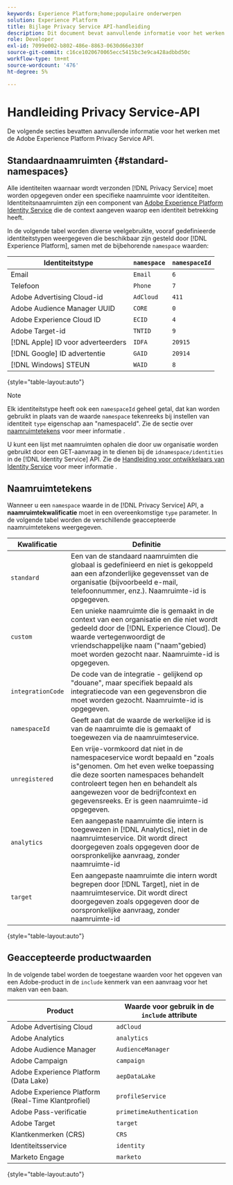 ```yaml
---
keywords: Experience Platform;home;populaire onderwerpen
solution: Experience Platform
title: Bijlage Privacy Service API-handleiding
description: Dit document bevat aanvullende informatie voor het werken met de Privacy Service-API.
role: Developer
exl-id: 7099e002-b802-486e-8863-0630d66e330f
source-git-commit: c16ce1020670065ecc5415bc3e9ca428adbbd50c
workflow-type: tm+mt
source-wordcount: '476'
ht-degree: 5%

---
```


# Handleiding Privacy Service-API

De volgende secties bevatten aanvullende informatie voor het werken met de Adobe Experience Platform Privacy Service API.

## Standaardnaamruimten {#standard-namespaces}

Alle identiteiten waarnaar wordt verzonden [!DNL Privacy Service] moet worden opgegeven onder een specifieke naamruimte voor identiteiten. Identiteitsnaamruimten zijn een component van [Adobe Experience Platform Identity Service](../../identity-service/home.md) die de context aangeven waarop een identiteit betrekking heeft.

In de volgende tabel worden diverse veelgebruikte, vooraf gedefinieerde identiteitstypen weergegeven die beschikbaar zijn gesteld door [!DNL Experience Platform], samen met de bijbehorende `namespace` waarden:

| Identiteitstype | `namespace` | `namespaceId` |
| --- | --- | --- |
| Email | `Email` | `6` |
| Telefoon | `Phone` | `7` |
| Adobe Advertising Cloud-id | `AdCloud` | `411` |
| Adobe Audience Manager UUID | `CORE` | `0` |
| Adobe Experience Cloud ID | `ECID` | `4` |
| Adobe Target-id | `TNTID` | `9` |
| [!DNL Apple] ID voor adverteerders | `IDFA` | `20915` |
| [!DNL Google] ID advertentie | `GAID` | `20914` |
| [!DNL Windows] STEUN | `WAID` | `8` |

{style="table-layout:auto"}

>[!NOTE]
>
>Elk identiteitstype heeft ook een `namespaceId` geheel getal, dat kan worden gebruikt in plaats van de waarde `namespace` tekenreeks bij instellen van identiteit `type` eigenschap aan &quot;namespaceId&quot;. Zie de sectie over [naamruimtetekens](#namespace-qualifiers) voor meer informatie .

U kunt een lijst met naamruimten ophalen die door uw organisatie worden gebruikt door een GET-aanvraag in te dienen bij de `idnamespace/identities` in de [!DNL Identity Service] API. Zie de [Handleiding voor ontwikkelaars van Identity Service](../../identity-service/api/getting-started.md) voor meer informatie .

## Naamruimtetekens

Wanneer u een `namespace` waarde in de [!DNL Privacy Service] API, a **naamruimtekwalificatie** moet in een overeenkomstige `type` parameter. In de volgende tabel worden de verschillende geaccepteerde naamruimtetekens weergegeven.

| Kwalificatie | Definitie |
| --------- | ---------- |
| `standard` | Een van de standaard naamruimten die globaal is gedefinieerd en niet is gekoppeld aan een afzonderlijke gegevensset van de organisatie (bijvoorbeeld e-mail, telefoonnummer, enz.). Naamruimte-id is opgegeven. |
| `custom` | Een unieke naamruimte die is gemaakt in de context van een organisatie en die niet wordt gedeeld door de [!DNL Experience Cloud]. De waarde vertegenwoordigt de vriendschappelijke naam (&quot;naam&quot;gebied) moet worden gezocht naar. Naamruimte-id is opgegeven. |
| `integrationCode` | De code van de integratie - gelijkend op &quot;douane&quot;, maar specifiek bepaald als integratiecode van een gegevensbron die moet worden gezocht. Naamruimte-id is opgegeven. |
| `namespaceId` | Geeft aan dat de waarde de werkelijke id is van de naamruimte die is gemaakt of toegewezen via de naamruimteservice. |
| `unregistered` | Een vrije-vormkoord dat niet in de namespaceservice wordt bepaald en &quot;zoals is&quot;genomen. Om het even welke toepassing die deze soorten namespaces behandelt controleert tegen hen en behandelt als aangewezen voor de bedrijfcontext en gegevensreeks. Er is geen naamruimte-id opgegeven. |
| `analytics` | Een aangepaste naamruimte die intern is toegewezen in [!DNL Analytics], niet in de naamruimteservice. Dit wordt direct doorgegeven zoals opgegeven door de oorspronkelijke aanvraag, zonder naamruimte-id |
| `target` | Een aangepaste naamruimte die intern wordt begrepen door [!DNL Target], niet in de naamruimteservice. Dit wordt direct doorgegeven zoals opgegeven door de oorspronkelijke aanvraag, zonder naamruimte-id |

{style="table-layout:auto"}

## Geaccepteerde productwaarden

In de volgende tabel worden de toegestane waarden voor het opgeven van een Adobe-product in de `include` kenmerk van een aanvraag voor het maken van een baan.

| Product | Waarde voor gebruik in de `include` attribute |
| --- | --- |
| Adobe Advertising Cloud | `adCloud` |
| Adobe Analytics | `analytics` |
| Adobe Audience Manager | `AudienceManager` |
| Adobe Campaign | `campaign` |
| Adobe Experience Platform (Data Lake) | `aepDataLake` |
| Adobe Experience Platform (Real-Time Klantprofiel) | `profileService` |
| Adobe Pass-verificatie | `primetimeAuthentication` |
| Adobe Target | `target` |
| Klantkenmerken (CRS) | `CRS` |
| Identiteitsservice | `identity` |
| Marketo Engage | `marketo` |

{style="table-layout:auto"}
